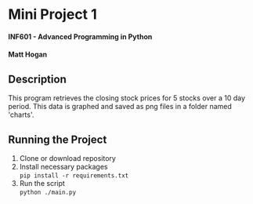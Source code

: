 # Mini Project 1  
#### INF601 - Advanced Programming in Python  
#### Matt Hogan  
  
## Description
This program retrieves the closing stock prices for 5 stocks over a 10 day period. This data is graphed and saved as png files in a folder named 'charts'.

## Running the Project
1. Clone or download repository
2. Install necessary packages  
`pip install -r requirements.txt`
3. Run the script  
`python ./main.py`